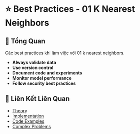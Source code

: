 # ⭐ Best Practices - 01 K Nearest Neighbors

## 🎯 Tổng Quan

Các best practices khi làm việc với 01 k nearest neighbors.

- **Always validate data**
- **Use version control**
- **Document code and experiments**
- **Monitor model performance**
- **Follow security best practices**

## 🔗 Liên Kết Liên Quan

- [Theory](./THEORY_01_k_nearest_neighbors.md)
- [Implementation](./IMPLEMENTATION_01_k_nearest_neighbors.md)
- [Code Examples](./CODE_EXAMPLES_01_k_nearest_neighbors.md)
- [Complex Problems](./COMPLEX_PROBLEMS.md)
